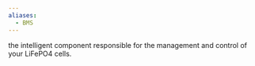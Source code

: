 ```yaml
---
aliases:
  - BMS
---
```

the intelligent component responsible for the management and control of your LiFePO4 cells.
